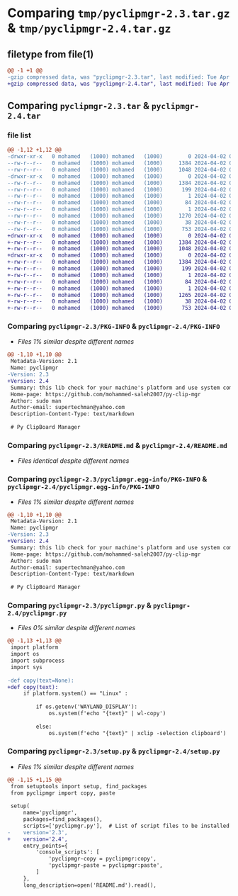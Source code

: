 # Comparing `tmp/pyclipmgr-2.3.tar.gz` & `tmp/pyclipmgr-2.4.tar.gz`

## filetype from file(1)

```diff
@@ -1 +1 @@
-gzip compressed data, was "pyclipmgr-2.3.tar", last modified: Tue Apr  2 02:08:25 2024, max compression
+gzip compressed data, was "pyclipmgr-2.4.tar", last modified: Tue Apr  2 02:10:02 2024, max compression
```

## Comparing `pyclipmgr-2.3.tar` & `pyclipmgr-2.4.tar`

### file list

```diff
@@ -1,12 +1,12 @@
-drwxr-xr-x   0 mohamed   (1000) mohamed   (1000)        0 2024-04-02 02:08:25.778404 pyclipmgr-2.3/
--rw-r--r--   0 mohamed   (1000) mohamed   (1000)     1384 2024-04-02 02:08:25.778404 pyclipmgr-2.3/PKG-INFO
--rw-r--r--   0 mohamed   (1000) mohamed   (1000)     1048 2024-04-02 01:51:33.000000 pyclipmgr-2.3/README.md
-drwxr-xr-x   0 mohamed   (1000) mohamed   (1000)        0 2024-04-02 02:08:25.778404 pyclipmgr-2.3/pyclipmgr.egg-info/
--rw-r--r--   0 mohamed   (1000) mohamed   (1000)     1384 2024-04-02 02:08:25.000000 pyclipmgr-2.3/pyclipmgr.egg-info/PKG-INFO
--rw-r--r--   0 mohamed   (1000) mohamed   (1000)      199 2024-04-02 02:08:25.000000 pyclipmgr-2.3/pyclipmgr.egg-info/SOURCES.txt
--rw-r--r--   0 mohamed   (1000) mohamed   (1000)        1 2024-04-02 02:08:25.000000 pyclipmgr-2.3/pyclipmgr.egg-info/dependency_links.txt
--rw-r--r--   0 mohamed   (1000) mohamed   (1000)       84 2024-04-02 02:08:25.000000 pyclipmgr-2.3/pyclipmgr.egg-info/entry_points.txt
--rw-r--r--   0 mohamed   (1000) mohamed   (1000)        1 2024-04-02 02:08:25.000000 pyclipmgr-2.3/pyclipmgr.egg-info/top_level.txt
--rw-r--r--   0 mohamed   (1000) mohamed   (1000)     1270 2024-04-02 02:07:42.000000 pyclipmgr-2.3/pyclipmgr.py
--rw-r--r--   0 mohamed   (1000) mohamed   (1000)       38 2024-04-02 02:08:25.778404 pyclipmgr-2.3/setup.cfg
--rw-r--r--   0 mohamed   (1000) mohamed   (1000)      753 2024-04-02 02:08:09.000000 pyclipmgr-2.3/setup.py
+drwxr-xr-x   0 mohamed   (1000) mohamed   (1000)        0 2024-04-02 02:10:02.923527 pyclipmgr-2.4/
+-rw-r--r--   0 mohamed   (1000) mohamed   (1000)     1384 2024-04-02 02:10:02.923527 pyclipmgr-2.4/PKG-INFO
+-rw-r--r--   0 mohamed   (1000) mohamed   (1000)     1048 2024-04-02 01:51:33.000000 pyclipmgr-2.4/README.md
+drwxr-xr-x   0 mohamed   (1000) mohamed   (1000)        0 2024-04-02 02:10:02.923527 pyclipmgr-2.4/pyclipmgr.egg-info/
+-rw-r--r--   0 mohamed   (1000) mohamed   (1000)     1384 2024-04-02 02:10:02.000000 pyclipmgr-2.4/pyclipmgr.egg-info/PKG-INFO
+-rw-r--r--   0 mohamed   (1000) mohamed   (1000)      199 2024-04-02 02:10:02.000000 pyclipmgr-2.4/pyclipmgr.egg-info/SOURCES.txt
+-rw-r--r--   0 mohamed   (1000) mohamed   (1000)        1 2024-04-02 02:10:02.000000 pyclipmgr-2.4/pyclipmgr.egg-info/dependency_links.txt
+-rw-r--r--   0 mohamed   (1000) mohamed   (1000)       84 2024-04-02 02:10:02.000000 pyclipmgr-2.4/pyclipmgr.egg-info/entry_points.txt
+-rw-r--r--   0 mohamed   (1000) mohamed   (1000)        1 2024-04-02 02:10:02.000000 pyclipmgr-2.4/pyclipmgr.egg-info/top_level.txt
+-rw-r--r--   0 mohamed   (1000) mohamed   (1000)     1265 2024-04-02 02:09:37.000000 pyclipmgr-2.4/pyclipmgr.py
+-rw-r--r--   0 mohamed   (1000) mohamed   (1000)       38 2024-04-02 02:10:02.923527 pyclipmgr-2.4/setup.cfg
+-rw-r--r--   0 mohamed   (1000) mohamed   (1000)      753 2024-04-02 02:09:52.000000 pyclipmgr-2.4/setup.py
```

### Comparing `pyclipmgr-2.3/PKG-INFO` & `pyclipmgr-2.4/PKG-INFO`

 * *Files 1% similar despite different names*

```diff
@@ -1,10 +1,10 @@
 Metadata-Version: 2.1
 Name: pyclipmgr
-Version: 2.3
+Version: 2.4
 Summary: this lib check for your machine's platform and use system commands to contact with clipboard (copy or paste) in python
 Home-page: https://github.com/mohammed-saleh2007/py-clip-mgr
 Author: sudo man
 Author-email: supertechman@yahoo.com
 Description-Content-Type: text/markdown
 
 # Py ClipBoard Manager
```

### Comparing `pyclipmgr-2.3/README.md` & `pyclipmgr-2.4/README.md`

 * *Files identical despite different names*

### Comparing `pyclipmgr-2.3/pyclipmgr.egg-info/PKG-INFO` & `pyclipmgr-2.4/pyclipmgr.egg-info/PKG-INFO`

 * *Files 1% similar despite different names*

```diff
@@ -1,10 +1,10 @@
 Metadata-Version: 2.1
 Name: pyclipmgr
-Version: 2.3
+Version: 2.4
 Summary: this lib check for your machine's platform and use system commands to contact with clipboard (copy or paste) in python
 Home-page: https://github.com/mohammed-saleh2007/py-clip-mgr
 Author: sudo man
 Author-email: supertechman@yahoo.com
 Description-Content-Type: text/markdown
 
 # Py ClipBoard Manager
```

### Comparing `pyclipmgr-2.3/pyclipmgr.py` & `pyclipmgr-2.4/pyclipmgr.py`

 * *Files 0% similar despite different names*

```diff
@@ -1,13 +1,13 @@
 import platform
 import os
 import subprocess
 import sys
 
-def copy(text=None):
+def copy(text):
     if platform.system() == "Linux" :
 
         if os.getenv('WAYLAND_DISPLAY'):
             os.system(f'echo "{text}" | wl-copy')
 
         else:
             os.system(f'echo "{text}" | xclip -selection clipboard')
```

### Comparing `pyclipmgr-2.3/setup.py` & `pyclipmgr-2.4/setup.py`

 * *Files 1% similar despite different names*

```diff
@@ -1,15 +1,15 @@
 from setuptools import setup, find_packages
 from pyclipmgr import copy, paste
 
 setup(
     name='pyclipmgr',
     packages=find_packages(),
     scripts=['pyclipmgr.py'],  # List of script files to be installed
-    version='2.3',
+    version='2.4',
     entry_points={
         'console_scripts': [
             'pyclipmgr-copy = pyclipmgr:copy',
             'pyclipmgr-paste = pyclipmgr:paste',
         ]
     },
     long_description=open('README.md').read(),
```

